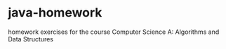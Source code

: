 # java-homework
homework exercises for the course Computer Science A: Algorithms and Data Structures
